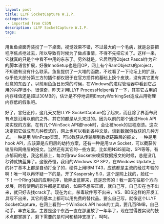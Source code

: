 ```yaml
---
layout: post
title: LLYF SocketCapture W.I.P.
categories: 
 - imported from CSDN
description: LLYF SocketCapture W.I.P.
tags: 
---
```


用鱼鱼桌面秀装扮了一下桌面，视觉效果不错，不过最大的一个毛病，就是总要把程序焦点抢过去，所以导致有时候为了做点事情，不得不先把它关了。这样一来，它就真的只是个中看不中用的东东了。另外就是，它居然用Object Pascal作为它的脚本语言扩展，好像InnoSetup也是用OP，网上有个RamObjects的project，不知道有没有什么联系。鱼鱼提供了一大堆的函数，不过看了一下论坛上的扩展，似乎绝大部分第三方的插件都仅限于在官方插件的基础上换个皮肤，没有其它更有创意的东西了。以前用鱼鱼日历秀的时候，在Windows的进程管理器中看到它占用的内存很小，很惊奇，昨天才用LLYF ProcessHelper看了一下，其实它占用的内存峰值还是超过30MB的，估计是不停地调用EmptyWorkingSet造成占用物理内存低的假象吧。

好了，言归正传，这几天又把LLYF SocketCapture拾了起来，而且除了界面布局有点是沿用以前的之外，其它的都是从头来过的。因为以前的那个通过Hook API来实现的方案，在有几个WinSock API被hook时，会让被hook的进程崩溃。这次决定把它做成有几种模式的，网上也可以看到各种文章，谈到数据包截获的几种方式。一种是用 WinPcap实现，可以截获从传输层到数据链路层的报文，一种是用hook API，应该算是应用层的劫持方案，还有一种是用raw Socket，可以截获传输层和网络层的报文。当然还有其它的一些方案，比如用NSIS驱动，SPI等等。有点郁闷的是，我这机器上，每次用raw Socket来嗅探数据报文的时候，总是没几秒钟就搞蓝屏了。这很奇怪，我用的Windows XP SP2，在Windows Update上的补丁基本上都是自动打全了的，硬件上用IBM T43，应该都是主流的经过考验的啊！唯一可以再怀疑一下的是，开了Kaspersky 5.0，这个是网上找的，脸红一下！一个Ring3级的应用程序，能弄出蓝屏来，还是恐怖的！我一直在往那个方向发展，所有使用的软件都是正版的，如果不想买正版，就自己写，自己实在也不出来，就只好去找crack了。现在为止，杀毒软件写不出来，VS、BDS这样的开发工具写不出来，其它的基本上都可以用免费的替代品。要么自己写，就像这个LLYF SocketCapture，在网上看到一个WinSock API hook的工具，要几百RMB，自己动手，丰衣足食。主要是这个东西一直在那里放了一年半了，现在觉得要实现的技术点都掌握了，剩下需要的是时间和精神支撑了，呵呵。
